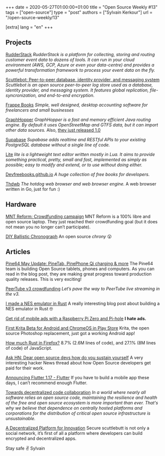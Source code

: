 +++
date = 2020-05-27T01:00:00+01:00
title = "Open Source Weekly #13"
tags = ["open-source"]
type = "post"
authors = ["Sylvain Kerkour"]
url = "/open-source-weekly/13"


[extra]
lang = "en"
+++

## Projects

[RudderStack](https://github.com/rudderlabs/rudder-server)
*RudderStack is a platform for collecting, storing and routing customer event data to dozens of tools. It can run in your cloud environment (AWS, GCP, Azure or even your data-centre) and provides a powerful transformation framework to process your event data on the fly.*



[Scuttlebot: Peer-to-peer database, identity provider, and messaging system](https://github.com/ssbc/ssb-server)
*Scuttlebot is an open source peer-to-peer log store used as a database, identity provider, and messaging system. It features global replication, file-syncronization, and end-to-end encryption.*



[Frappe Books](https://frappebooks.com/)
*Simple, well designed, desktop accounting software for freelancers and small businesses*


[GraphHopper](https://github.com/graphhopper/graphhopper)
*GraphHopper is a fast and memory efficient Java routing engine. By default it uses OpenStreetMap and GTFS data, but it can import other data sources.*
Also, [they just released 1.0](https://www.graphhopper.com/blog/2020/05/25/graphhopper-routing-engine-1-0-released/)



[Supabase](https://github.com/supabase/supabase)
*Supabase adds realtime and RESTful APIs to your existing PostgreSQL database without a single line of code.*



[Lite](https://github.com/rxi/lite)
*lite is a lightweight text editor written mostly in Lua. It aims to provide something practical, pretty, small and fast, implemented as simply as possible; easy to modify and extend, or to use without doing either.*



[Devfreebooks.github.io](https://github.com/devfreebooks/devfreebooks.github.io)
*A huge collection of free books for developers.*



[Thdwb](https://github.com/danfragoso/thdwb)
*The hotdog web browser and web browser engine.*
A web browser written in Go, just for fun :)





## Hardware

[MNT Reform: Crowdfunding campaign](https://www.crowdsupply.com/mnt/reform/updates/the-campaign-is-live)
MNT Reform is a 100% libre and open source laptop. They just reached their crowdfunding goal (but it does not mean you no longer can’t participate).



[DIY Ballistic Chronograph](https://td0g.ca/2020/04/19/ballistic-chronograph-mk2-diy)
An open source *chrony* 😮




## Articles

[Pine64 May Update: PineTab, PinePhone Qi charging & more](https://www.pine64.org/2020/05/15/may-update-pinetab-pre-orders-pinephone-qi-charging-more)
The Pine64 team is building Open Source tablets, phones and computers. As you can read in the blog post, they are making great progress toward production quality releases.
This is very exciting!



[PeerTube v3 crowdfunding](https://joinpeertube.org/roadmap)
*Let’s pave the way to PeerTube live streaming in the v3.*



[I made a NES emulator in Rust](https://kyle.space/posts/i-made-a-nes-emulator)
A really interesting blog post about building a NES emulator in Rust 🤓



[Get rid of mobile ads with a Raspberry Pi Zero and Pi-hole](https://adrienball.fr/2020/05/10/pi-zero-pihole)
**I hate ads.**


[First Krita Beta for Android and ChromeOS in Play Store](https://krita.org/en/item/first-krita-beta-for-android-and-chromeos-in-play-store/)
Krita, the open source Photoshop replacement, just got a working Android app!




[How much Rust in Firefox?](https://4e6.github.io/firefox-lang-stats)
8.7% (2.6M lines of code), and 27.1% (8M lines of code) of JavaScript.


[Ask HN: Dear open source devs how do you sustain yourself](https://news.ycombinator.com/item?id=23218943)
A very interesting hacker News thread about how Open Source developers get paid for their work.



[Announcing Flutter 1.17 - Flutter](https://medium.com/flutter/announcing-flutter-1-17-4182d8af7f8e)
If you have to build a mobile app these days, I can’t recommend enough Flutter.


[Towards decentralized code collaboration](https://radicle.xyz/towards-decentralized-code-collaboration.html)
*In a world where nearly all software relies on open source code, maintaining the resilience and health of the free and open source ecosystem is more important than ever. That's why we believe that dependence on centrally hosted platforms and corporations for the distribution of critical open source infrastructure is unsustainable.*


[A Decentralized Platform for Innovation](https://adecentralizedworld.com/2020/03/a-decentralized-platform-for-innovation)
Secure scuttlebutt is not only a social network, it’s first of all a platform where developers can build encrypted and decentralized apps.




Stay safe ✌️
Sylvain

